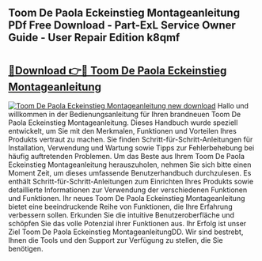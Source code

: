 ## Toom De Paola Eckeinstieg Montageanleitung PDf Free Download - Part-ExL Service Owner Guide - User Repair Edition k8qmf

# <h2><a href="http://df74mug.blite.top/?on=Toom+De+Paola+Eckeinstieg+Montageanleitung">🔗Download 👉🔴 Toom De Paola Eckeinstieg Montageanleitung</a></h2>

[![Toom De Paola Eckeinstieg Montageanleitung new download](https://i.imgur.com/lujVjoI.png)](http://df74mug.blite.top/?on=Toom+De+Paola+Eckeinstieg+Montageanleitung)
Hallo und willkommen in der Bedienungsanleitung für Ihren brandneuen Toom De Paola Eckeinstieg Montageanleitung. Dieses Handbuch wurde speziell entwickelt, um Sie mit den Merkmalen, Funktionen und Vorteilen Ihres Produkts vertraut zu machen. Sie finden Schritt-für-Schritt-Anleitungen für Installation, Verwendung und Wartung sowie Tipps zur Fehlerbehebung bei häufig auftretenden Problemen. Um das Beste aus Ihrem Toom De Paola Eckeinstieg Montageanleitung herauszuholen, nehmen Sie sich bitte einen Moment Zeit, um dieses umfassende Benutzerhandbuch durchzulesen. Es enthält Schritt-für-Schritt-Anleitungen zum Einrichten Ihres Produkts sowie detaillierte Informationen zur Verwendung der verschiedenen Funktionen und Funktionen. Ihr neues Toom De Paola Eckeinstieg Montageanleitung bietet eine beeindruckende Reihe von Funktionen, die Ihre Erfahrung verbessern sollen. Erkunden Sie die intuitive Benutzeroberfläche und schöpfen Sie das volle Potenzial ihrer Funktionen aus. Ihr Erfolg ist unser Ziel Toom De Paola Eckeinstieg MontageanleitungDD. Wir sind bestrebt, Ihnen die Tools und den Support zur Verfügung zu stellen, die Sie benötigen.
